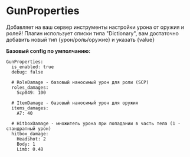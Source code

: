 # GunProperties
Добавляет на ваш сервер инструменты настройки урона от оружия и ролей!
Плагин использует списки типа "Dictionary", вам достаточно добавить новый тип {урон/роль/оружие} и указать {value}

**Базовый config по умполчанию:**
```
GunProperties:
  is_enabled: true
  debug: false
```
```
  # RoleDamage - базовый наносимый урон для роли (SCP)
  roles_damages:
    Scp049: 100
```
```
  # ItemDamage - базовый наносимый урон для оружия
  items_damages:
    A7: 40
```
```
  # HitboxDamage - множитель урона при попадании в часть тела (1 - стандратный урон)
  hitbox_damage:
    Headshot: 2
    Body: 1
    Limb: 0.48
```
